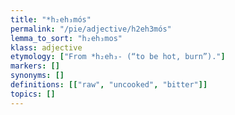 ```yaml
---
title: "*h₂eh₃mós"
permalink: "/pie/adjective/h2eh3mós"
lemma_to_sort: "h₂eh₃mos"
klass: adjective
etymology: ["From *h₂eh₃- (“to be hot, burn”)."]
markers: []
synonyms: []
definitions: [["raw", "uncooked", "bitter"]]
topics: []
---
```

